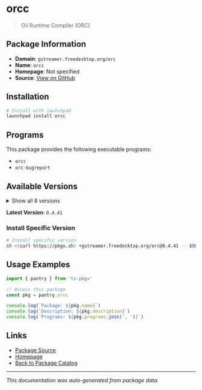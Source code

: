 # orcc

> Oil Runtime Compiler (ORC)

## Package Information

- **Domain**: `gstreamer.freedesktop.org/orc`
- **Name**: `orcc`
- **Homepage**: Not specified
- **Source**: [View on GitHub](https://github.com/pkgxdev/pantry/tree/main/projects/gstreamer.freedesktop.org/orc/package.yml)

## Installation

```bash
# Install with launchpad
launchpad install orcc
```

## Programs

This package provides the following executable programs:

- `orcc`
- `orc-bugreport`

## Available Versions

<details>
<summary>Show all 8 versions</summary>

- `0.4.41`, `0.4.40`, `0.4.39`, `0.4.38`, `0.4.37`
- `0.4.36`, `0.4.35`, `0.4.34`

</details>

**Latest Version**: `0.4.41`

### Install Specific Version

```bash
# Install specific version
sh <(curl https://pkgx.sh) +gstreamer.freedesktop.org/orc@0.4.41 -- $SHELL -i
```

## Usage Examples

```typescript
import { pantry } from 'ts-pkgx'

// Access this package
const pkg = pantry.orcc

console.log(`Package: ${pkg.name}`)
console.log(`Description: ${pkg.description}`)
console.log(`Programs: ${pkg.programs.join(', ')}`)
```

## Links

- [Package Source](https://github.com/pkgxdev/pantry/tree/main/projects/gstreamer.freedesktop.org/orc/package.yml)
- [Homepage](#)
- [Back to Package Catalog](../../../package-catalog.md)

---

*This documentation was auto-generated from package data.*
